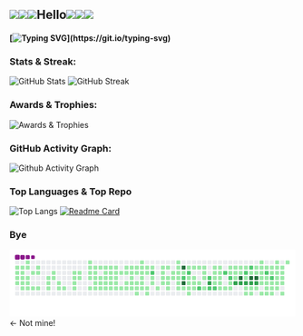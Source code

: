 ## <img src="https://media.giphy.com/media/hvRJCLFzcasrR4ia7z/giphy.gif" width="28"><img src="https://media.giphy.com/media/hvRJCLFzcasrR4ia7z/giphy.gif" width="28"><img src="https://media.giphy.com/media/hvRJCLFzcasrR4ia7z/giphy.gif" width="28">Hello<img src="https://media.giphy.com/media/hvRJCLFzcasrR4ia7z/giphy.gif" width="28"><img src="https://media.giphy.com/media/hvRJCLFzcasrR4ia7z/giphy.gif" width="28"><img src="https://media.giphy.com/media/hvRJCLFzcasrR4ia7z/giphy.gif" width="28">
#### [![Typing SVG](https://readme-typing-svg.demolab.com?font=Fira+Code&duration=2500&pause=1000&width=870&lines=Welcome+to+my+profile%2C+I'm+Xwill%2C+and+I+will+be+your+guide.;Today+is+February%2C+9th%2C+2023.+Which+is+National+Pizza+Day.;Anyways%2C+I+use+multiple+different+coding+languages.;These+include%3A+Python%2C+JavaScript%2C+Markdown%2C+Html%2C+Typescript...;Note%3A+I+randomly+create+repositories+on+GitHub+when+I+get+bored!;So+anyways+I+hope+you+like+this+text%2C+I+hope+you+have+a+great+day%2C+bye!)](https://git.io/typing-svg)
### Stats & Streak:
![GitHub Stats](https://github-readme-stats.vercel.app/api?username=xwillxu&theme=react)
![GitHub Streak](https://streak-stats.demolab.com?user=xwillxu&theme=react&hide_border=true&date_format=M%20j%5B%2C%20Y%5D&currStreakNum=FFFFFF&sideNums=FFFFFF&currStreakLabel=2982C184&sideLabels=2982C184)

### Awards & Trophies:
![Awards & Trophies](https://github-profile-trophy.vercel.app/?username=xwillxu&theme=react)

### GitHub Activity Graph:
![Github Activity Graph](https://github-readme-activity-graph.cyclic.app/graph?username=xwillxu&theme=react-dark)

### Top Languages & Top Repo
![Top Langs](https://github-readme-stats.vercel.app/api/top-langs/?username=anuraghazra&layout=compact&theme=react)
[![Readme Card](https://github-readme-stats.vercel.app/api/pin/?username=xwillxu&repo=Python-Arcade&theme=react)](https://github.com/xwillxu/Python-Arcade)


### Bye
 ![Github-Snake](https://raw.githubusercontent.com/devSouvik/devSouvik/output/github-contribution-grid-snake.gif) <- Not mine!
 
 

